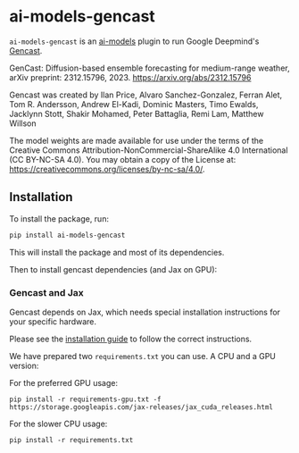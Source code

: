 # ai-models-gencast

`ai-models-gencast` is an [ai-models](https://github.com/ecmwf-lab/ai-models) plugin to run Google Deepmind's [Gencast](https://github.com/deepmind/graphcast).

GenCast: Diffusion-based ensemble forecasting for medium-range weather, arXiv preprint: 2312.15796, 2023. https://arxiv.org/abs/2312.15796

Gencast was created by Ilan Price, Alvaro Sanchez-Gonzalez, Ferran Alet, Tom R. Andersson, Andrew El-Kadi, Dominic Masters, Timo Ewalds, Jacklynn Stott, Shakir Mohamed, Peter Battaglia, Remi Lam, Matthew Willson

The model weights are made available for use under the terms of the Creative Commons Attribution-NonCommercial-ShareAlike 4.0 International (CC BY-NC-SA 4.0). You may obtain a copy of the License at: https://creativecommons.org/licenses/by-nc-sa/4.0/.

## Installation

To install the package, run:

```bash
pip install ai-models-gencast
```

This will install the package and most of its dependencies.

Then to install gencast dependencies (and Jax on GPU):



### Gencast and Jax

Gencast depends on Jax, which needs special installation instructions for your specific hardware.

Please see the [installation guide](https://github.com/google/jax#installation) to follow the correct instructions.

We have prepared two `requirements.txt` you can use. A CPU and a GPU version:

For the preferred GPU usage:
```
pip install -r requirements-gpu.txt -f https://storage.googleapis.com/jax-releases/jax_cuda_releases.html
```

For the slower CPU usage:
```
pip install -r requirements.txt
```
